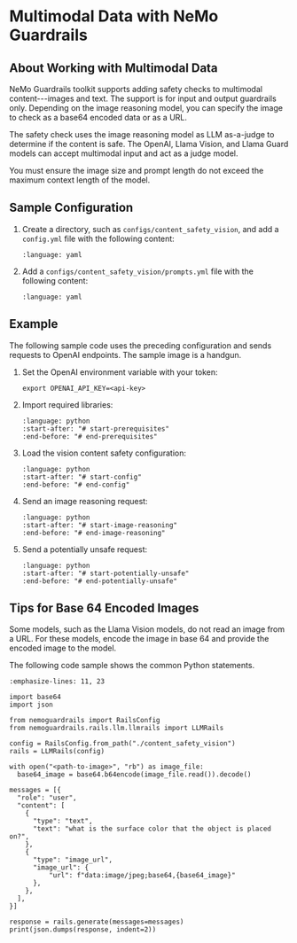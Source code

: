 <!--
  SPDX-FileCopyrightText: Copyright (c) 2025 NVIDIA CORPORATION & AFFILIATES. All rights reserved.
  SPDX-License-Identifier: Apache-2.0
-->
# Multimodal Data with NeMo Guardrails

## About Working with Multimodal Data

NeMo Guardrails toolkit supports adding safety checks to multimodal content---images and text.
The support is for input and output guardrails only.
Depending on the image reasoning model, you can specify the image to check as a base64 encoded data or as a URL.

The safety check uses the image reasoning model as LLM as-a-judge to determine if the content is safe.
The OpenAI, Llama Vision, and Llama Guard models can accept multimodal input and act as a judge model.

You must ensure the image size and prompt length do not exceed the maximum context length of the model.

## Sample Configuration

1. Create a directory, such as `configs/content_safety_vision`, and add a `config.yml` file with the following content:

   ```{literalinclude} ../../examples/configs/content_safety_vision/config.yml
   :language: yaml
   ```

1. Add a `configs/content_safety_vision/prompts.yml` file with the following content:

   ```{literalinclude} ../../examples/configs/content_safety_vision/prompts.yml
   :language: yaml
   ```

## Example

The following sample code uses the preceding configuration and sends requests to OpenAI endpoints.
The sample image is a handgun.

1. Set the OpenAI environment variable with your token:

   ```console
   export OPENAI_API_KEY=<api-key>
   ```

1. Import required libraries:

   ```{literalinclude} ../../examples/configs/content_safety_vision/demo.py
   :language: python
   :start-after: "# start-prerequisites"
   :end-before: "# end-prerequisites"
   ```

1. Load the vision content safety configuration:

   ```{literalinclude} ../../examples/configs/content_safety_vision/demo.py
   :language: python
   :start-after: "# start-config"
   :end-before: "# end-config"
   ```

1. Send an image reasoning request:

   ```{literalinclude} ../../examples/configs/content_safety_vision/demo.py
   :language: python
   :start-after: "# start-image-reasoning"
   :end-before: "# end-image-reasoning"
   ```

1. Send a potentially unsafe request:

   ```{literalinclude} ../../examples/configs/content_safety_vision/demo.py
   :language: python
   :start-after: "# start-potentially-unsafe"
   :end-before: "# end-potentially-unsafe"
   ```

## Tips for Base 64 Encoded Images

Some models, such as the Llama Vision models, do not read an image from a URL.
For these models, encode the image in base 64 and provide the encoded image to the model.

The following code sample shows the common Python statements.

```{code-block} python
:emphasize-lines: 11, 23

import base64
import json

from nemoguardrails import RailsConfig
from nemoguardrails.rails.llm.llmrails import LLMRails

config = RailsConfig.from_path("./content_safety_vision")
rails = LLMRails(config)

with open("<path-to-image>", "rb") as image_file:
  base64_image = base64.b64encode(image_file.read()).decode()

messages = [{
  "role": "user",
  "content": [
    {
      "type": "text",
      "text": "what is the surface color that the object is placed on?",
    },
    {
      "type": "image_url",
      "image_url": {
          "url": f"data:image/jpeg;base64,{base64_image}"
      },
    },
  ],
}]

response = rails.generate(messages=messages)
print(json.dumps(response, indent=2))
```
